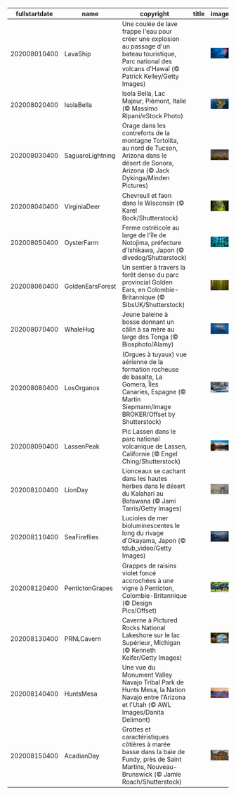|fullstartdate|name|copyright|title|image|
|--|--|--|--|--|
202008010400|LavaShip|Une coulée de lave frappe l'eau pour créer une explosion au passage d'un bateau touristique, Parc national des volcans d'Hawaï (© Patrick Kelley/Getty Images)||![](/fr-CA/2020/08/202008010400LavaShip.jpg)|
202008020400|IsolaBella|Isola Bella, Lac Majeur, Piémont, Italie (© Massimo Ripani/eStock Photo)||![](/fr-CA/2020/08/202008020400IsolaBella.jpg)|
202008030400|SaguaroLightning|Orage dans les contreforts de la montagne Tortolita, au nord de Tucson, Arizona dans le désert de Sonora, Arizona (© Jack Dykinga/Minden Pictures)||![](/fr-CA/2020/08/202008030400SaguaroLightning.jpg)|
202008040400|VirginiaDeer|Chevreuil et faon dans le Wisconsin (© Karel Bock/Shutterstock)||![](/fr-CA/2020/08/202008040400VirginiaDeer.jpg)|
202008050400|OysterFarm|Ferme ostréicole au large de l'île de Notojima, préfecture d'Ishikawa, Japon (© divedog/Shutterstock)||![](/fr-CA/2020/08/202008050400OysterFarm.jpg)|
202008060400|GoldenEarsForest|Un sentier à travers la forêt dense du parc provincial Golden Ears, en Colombie-Britannique (© SibsUK/Shutterstock)||![](/fr-CA/2020/08/202008060400GoldenEarsForest.jpg)|
202008070400|WhaleHug|Jeune baleine à bosse donnant un câlin à sa mère au large des Tonga (© Biosphoto/Alamy)||![](/fr-CA/2020/08/202008070400WhaleHug.jpg)|
202008080400|LosOrganos|(Orgues à tuyaux) vue aérienne de la formation rocheuse de basalte, La Gomera, Îles Canaries, Espagne (© Martin Siepmann/Image BROKER/Offset by Shutterstock)||![](/fr-CA/2020/08/202008080400LosOrganos.jpg)|
202008090400|LassenPeak|Pic Lassen dans le parc national volcanique de Lassen, Californie (© Engel Ching/Shutterstock)||![](/fr-CA/2020/08/202008090400LassenPeak.jpg)|
202008100400|LionDay|Lionceaux se cachant dans les hautes herbes dans le désert du Kalahari au Botswana (© Jami Tarris/Getty Images)||![](/fr-CA/2020/08/202008100400LionDay.jpg)|
202008110400|SeaFireflies|Lucioles de mer bioluminescentes le long du rivage d'Okayama, Japon (© tdub_video/Getty Images)||![](/fr-CA/2020/08/202008110400SeaFireflies.jpg)|
202008120400|PentictonGrapes|Grappes de raisins violet foncé accrochées à une vigne à Penticton, Colombie-Britannique (© Design Pics/Offset)||![](/fr-CA/2020/08/202008120400PentictonGrapes.jpg)|
202008130400|PRNLCavern|Caverne à Pictured Rocks National Lakeshore sur le lac Supérieur, Michigan (© Kenneth Keifer/Getty Images)||![](/fr-CA/2020/08/202008130400PRNLCavern.jpg)|
202008140400|HuntsMesa|Une vue du Monument Valley Navajo Tribal Park de Hunts Mesa, la Nation Navajo entre l'Arizona et l'Utah (© AWL Images/Danita Delimont)||![](/fr-CA/2020/08/202008140400HuntsMesa.jpg)|
202008150400|AcadianDay|Grottes et caractéristiques côtières à marée basse dans la baie de Fundy, près de Saint Martins, Nouveau-Brunswick (© Jamie Roach/Shutterstock)||![](/fr-CA/2020/08/202008150400AcadianDay.jpg)|
